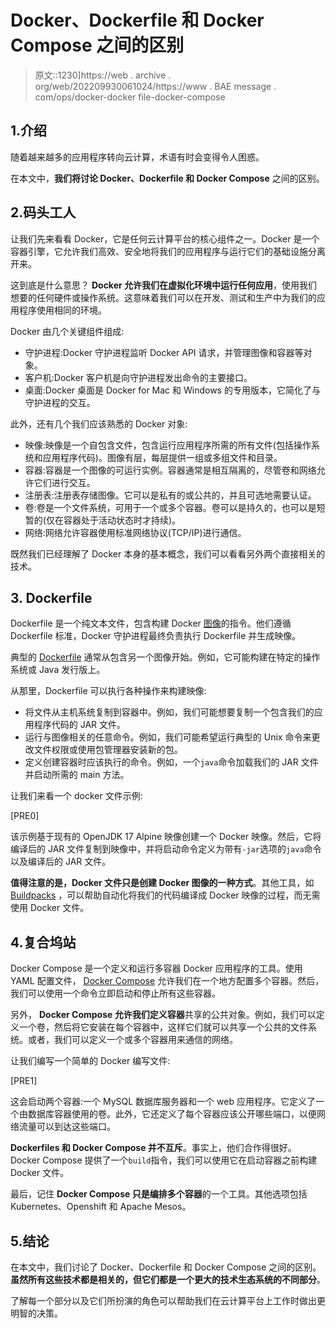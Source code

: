 # Docker、Dockerfile 和 Docker Compose 之间的区别

> 原文::1230]https://web . archive . org/web/202209930061024/https://www . BAE message . com/ops/docker-docker file-docker-compose

## 1.介绍

随着越来越多的应用程序转向云计算，术语有时会变得令人困惑。

在本文中，**我们将讨论 Docker、Dockerfile 和 Docker Compose** 之间的区别。

## 2.码头工人

让我们先来看看 Docker，它是任何云计算平台的核心组件之一。Docker 是一个容器引擎，它允许我们高效、安全地将我们的应用程序与运行它们的基础设施分离开来。

这到底是什么意思？ **Docker 允许我们在虚拟化环境中运行任何应用**，使用我们想要的任何硬件或操作系统。这意味着我们可以在开发、测试和生产中为我们的应用程序使用相同的环境。

Docker 由几个关键组件组成:

*   守护进程:Docker 守护进程监听 Docker API 请求，并管理图像和容器等对象。
*   客户机:Docker 客户机是向守护进程发出命令的主要接口。
*   桌面:Docker 桌面是 Docker for Mac 和 Windows 的专用版本，它简化了与守护进程的交互。

此外，还有几个我们应该熟悉的 Docker 对象:

*   映像:映像是一个自包含文件，包含运行应用程序所需的所有文件(包括操作系统和应用程序代码)。图像有层，每层提供一组或多组文件和目录。
*   容器:容器是一个图像的可运行实例。容器通常是相互隔离的，尽管卷和网络允许它们进行交互。
*   注册表:注册表存储图像。它可以是私有的或公共的，并且可选地需要认证。
*   卷:卷是一个文件系统，可用于一个或多个容器。卷可以是持久的，也可以是短暂的(仅在容器处于活动状态时才持续)。
*   网络:网络允许容器使用标准网络协议(TCP/IP)进行通信。

既然我们已经理解了 Docker 本身的基本概念，我们可以看看另外两个直接相关的技术。

## 3\. Dockerfile

Dockerfile 是一个纯文本文件，包含构建 Docker [图像](/web/20220727020730/https://www.baeldung.com/ops/docker-images-vs-containers)的指令。他们遵循 Dockerfile 标准，Docker 守护进程最终负责执行 Dockerfile 并生成映像。

典型的 [Dockerfile](https://web.archive.org/web/20220727020730/https://docs.docker.com/develop/develop-images/dockerfile_best-practices/) 通常从包含另一个图像开始。例如，它可能构建在特定的操作系统或 Java 发行版上。

从那里，Dockerfile 可以执行各种操作来构建映像:

*   将文件从主机系统复制到容器中。例如，我们可能想要复制一个包含我们的应用程序代码的 JAR 文件。
*   运行与图像相关的任意命令。例如，我们可能希望运行典型的 Unix 命令来更改文件权限或使用包管理器安装新的包。
*   定义创建容器时应该执行的命令。例如，一个`java`命令加载我们的 JAR 文件并启动所需的 main 方法。

让我们来看一个 docker 文件示例:

[PRE0]

该示例基于现有的 OpenJDK 17 Alpine 映像创建一个 Docker 映像。然后，它将编译后的 JAR 文件复制到映像中，并将启动命令定义为带有`-jar`选项的`java`命令以及编译后的 JAR 文件。

**值得注意的是，Docker 文件只是创建 Docker 图像的一种方式**。其他工具，如 [Buildpacks](/web/20220727020730/https://www.baeldung.com/spring-boot-docker-images) ，可以帮助自动化将我们的代码编译成 Docker 映像的过程，而无需使用 Docker 文件。

## 4.复合坞站

Docker Compose 是一个定义和运行多容器 Docker 应用程序的工具。使用 YAML 配置文件， [Docker Compose](/web/20220727020730/https://www.baeldung.com/dockerizing-spring-boot-application#2-the-docker-compose-file) 允许我们在一个地方配置多个容器。然后，我们可以使用一个命令立即启动和停止所有这些容器。

另外， **Docker Compose 允许我们定义容器**共享的公共对象。例如，我们可以定义一个卷，然后将它安装在每个容器中，这样它们就可以共享一个公共的文件系统。或者，我们可以定义一个或多个容器用来通信的网络。

让我们编写一个简单的 Docker 编写文件:

[PRE1]

这会启动两个容器:一个 MySQL 数据库服务器和一个 web 应用程序。它定义了一个由数据库容器使用的卷。此外，它还定义了每个容器应该公开哪些端口，以便网络流量可以到达这些端口。

**Dockerfiles 和 Docker Compose 并不互斥**。事实上，他们合作得很好。Docker Compose 提供了一个`build`指令，我们可以使用它在启动容器之前构建 Docker 文件。

最后，记住 **Docker Compose 只是编排多个容器**的一个工具。其他选项包括 Kubernetes、Openshift 和 Apache Mesos。

## 5.结论

在本文中，我们讨论了 Docker、Dockerfile 和 Docker Compose 之间的区别。**虽然所有这些技术都是相关的，但它们都是一个更大的技术生态系统的不同部分**。

了解每一个部分以及它们所扮演的角色可以帮助我们在云计算平台上工作时做出更明智的决策。